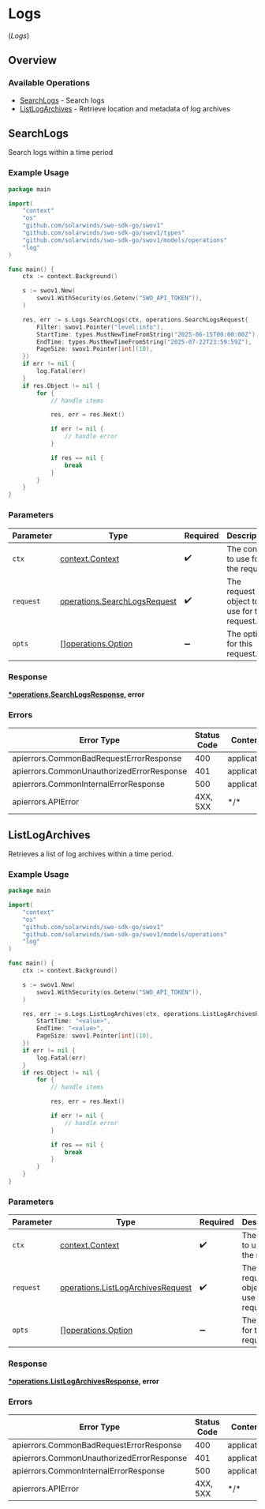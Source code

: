 # Logs
(*Logs*)

## Overview

### Available Operations

* [SearchLogs](#searchlogs) - Search logs
* [ListLogArchives](#listlogarchives) - Retrieve location and metadata of log archives

## SearchLogs

Search logs within a time period

### Example Usage

<!-- UsageSnippet language="go" operationID="searchLogs" method="get" path="/v1/logs" -->
```go
package main

import(
	"context"
	"os"
	"github.com/solarwinds/swo-sdk-go/swov1"
	"github.com/solarwinds/swo-sdk-go/swov1/types"
	"github.com/solarwinds/swo-sdk-go/swov1/models/operations"
	"log"
)

func main() {
    ctx := context.Background()

    s := swov1.New(
        swov1.WithSecurity(os.Getenv("SWO_API_TOKEN")),
    )

    res, err := s.Logs.SearchLogs(ctx, operations.SearchLogsRequest{
        Filter: swov1.Pointer("level:info"),
        StartTime: types.MustNewTimeFromString("2025-06-15T00:00:00Z"),
        EndTime: types.MustNewTimeFromString("2025-07-22T23:59:59Z"),
        PageSize: swov1.Pointer[int](10),
    })
    if err != nil {
        log.Fatal(err)
    }
    if res.Object != nil {
        for {
            // handle items

            res, err = res.Next()

            if err != nil {
                // handle error
            }

            if res == nil {
                break
            }
        }
    }
}
```

### Parameters

| Parameter                                                                    | Type                                                                         | Required                                                                     | Description                                                                  |
| ---------------------------------------------------------------------------- | ---------------------------------------------------------------------------- | ---------------------------------------------------------------------------- | ---------------------------------------------------------------------------- |
| `ctx`                                                                        | [context.Context](https://pkg.go.dev/context#Context)                        | :heavy_check_mark:                                                           | The context to use for the request.                                          |
| `request`                                                                    | [operations.SearchLogsRequest](../../models/operations/searchlogsrequest.md) | :heavy_check_mark:                                                           | The request object to use for the request.                                   |
| `opts`                                                                       | [][operations.Option](../../models/operations/option.md)                     | :heavy_minus_sign:                                                           | The options for this request.                                                |

### Response

**[*operations.SearchLogsResponse](../../models/operations/searchlogsresponse.md), error**

### Errors

| Error Type                                | Status Code                               | Content Type                              |
| ----------------------------------------- | ----------------------------------------- | ----------------------------------------- |
| apierrors.CommonBadRequestErrorResponse   | 400                                       | application/json                          |
| apierrors.CommonUnauthorizedErrorResponse | 401                                       | application/json                          |
| apierrors.CommonInternalErrorResponse     | 500                                       | application/json                          |
| apierrors.APIError                        | 4XX, 5XX                                  | \*/\*                                     |

## ListLogArchives

Retrieves a list of log archives within a time period.

### Example Usage

<!-- UsageSnippet language="go" operationID="listLogArchives" method="get" path="/v1/logs/archives" -->
```go
package main

import(
	"context"
	"os"
	"github.com/solarwinds/swo-sdk-go/swov1"
	"github.com/solarwinds/swo-sdk-go/swov1/models/operations"
	"log"
)

func main() {
    ctx := context.Background()

    s := swov1.New(
        swov1.WithSecurity(os.Getenv("SWO_API_TOKEN")),
    )

    res, err := s.Logs.ListLogArchives(ctx, operations.ListLogArchivesRequest{
        StartTime: "<value>",
        EndTime: "<value>",
        PageSize: swov1.Pointer[int](10),
    })
    if err != nil {
        log.Fatal(err)
    }
    if res.Object != nil {
        for {
            // handle items

            res, err = res.Next()

            if err != nil {
                // handle error
            }

            if res == nil {
                break
            }
        }
    }
}
```

### Parameters

| Parameter                                                                              | Type                                                                                   | Required                                                                               | Description                                                                            |
| -------------------------------------------------------------------------------------- | -------------------------------------------------------------------------------------- | -------------------------------------------------------------------------------------- | -------------------------------------------------------------------------------------- |
| `ctx`                                                                                  | [context.Context](https://pkg.go.dev/context#Context)                                  | :heavy_check_mark:                                                                     | The context to use for the request.                                                    |
| `request`                                                                              | [operations.ListLogArchivesRequest](../../models/operations/listlogarchivesrequest.md) | :heavy_check_mark:                                                                     | The request object to use for the request.                                             |
| `opts`                                                                                 | [][operations.Option](../../models/operations/option.md)                               | :heavy_minus_sign:                                                                     | The options for this request.                                                          |

### Response

**[*operations.ListLogArchivesResponse](../../models/operations/listlogarchivesresponse.md), error**

### Errors

| Error Type                                | Status Code                               | Content Type                              |
| ----------------------------------------- | ----------------------------------------- | ----------------------------------------- |
| apierrors.CommonBadRequestErrorResponse   | 400                                       | application/json                          |
| apierrors.CommonUnauthorizedErrorResponse | 401                                       | application/json                          |
| apierrors.CommonInternalErrorResponse     | 500                                       | application/json                          |
| apierrors.APIError                        | 4XX, 5XX                                  | \*/\*                                     |